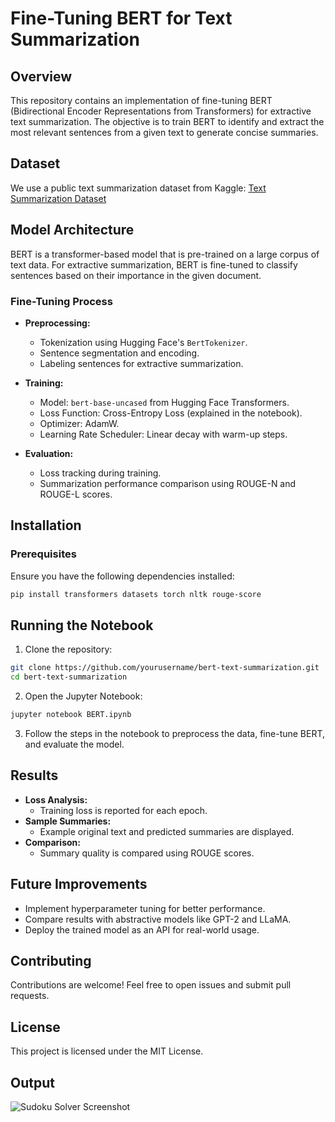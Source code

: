 # Fine-Tuning BERT for Text Summarization

## Overview
This repository contains an implementation of fine-tuning BERT (Bidirectional Encoder Representations from Transformers) for extractive text summarization. The objective is to train BERT to identify and extract the most relevant sentences from a given text to generate concise summaries.

## Dataset
We use a public text summarization dataset from Kaggle:
[Text Summarization Dataset](https://www.kaggle.com/code/lusfernandotorres/text-summarization-with-large-language-models/input)

## Model Architecture
BERT is a transformer-based model that is pre-trained on a large corpus of text data. For extractive summarization, BERT is fine-tuned to classify sentences based on their importance in the given document.

### Fine-Tuning Process
- **Preprocessing:**
  - Tokenization using Hugging Face's `BertTokenizer`.
  - Sentence segmentation and encoding.
  - Labeling sentences for extractive summarization.

- **Training:**
  - Model: `bert-base-uncased` from Hugging Face Transformers.
  - Loss Function: Cross-Entropy Loss (explained in the notebook).
  - Optimizer: AdamW.
  - Learning Rate Scheduler: Linear decay with warm-up steps.

- **Evaluation:**
  - Loss tracking during training.
  - Summarization performance comparison using ROUGE-N and ROUGE-L scores.

## Installation
### Prerequisites
Ensure you have the following dependencies installed:
```bash
pip install transformers datasets torch nltk rouge-score
```

## Running the Notebook
1. Clone the repository:
```bash
git clone https://github.com/yourusername/bert-text-summarization.git
cd bert-text-summarization
```
2. Open the Jupyter Notebook:
```bash
jupyter notebook BERT.ipynb
```
3. Follow the steps in the notebook to preprocess the data, fine-tune BERT, and evaluate the model.

## Results
- **Loss Analysis:**
  - Training loss is reported for each epoch.
- **Sample Summaries:**
  - Example original text and predicted summaries are displayed.
- **Comparison:**
  - Summary quality is compared using ROUGE scores.

## Future Improvements
- Implement hyperparameter tuning for better performance.
- Compare results with abstractive models like GPT-2 and LLaMA.
- Deploy the trained model as an API for real-world usage.

## Contributing
Contributions are welcome! Feel free to open issues and submit pull requests.

## License
This project is licensed under the MIT License.

## Output
![Sudoku Solver Screenshot](https://github.com/Muradhameed921/Sudoku-Puzzle-Solver/blob/main/O1.jpg)
